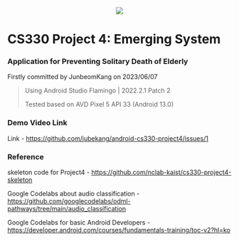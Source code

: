 <p align="center">
  <img src="https://github.com/jubekang/android-cs330-project4/assets/105722279/bba22dec-a1f3-4cfa-82ef-a318b8a86d05">
</p>

# CS330 Project 4: Emerging System

### Application for Preventing Solitary Death of Elderly
Firstly committed by JunbeomKang on 2023/06/07
> Using Android Studio Flamingo | 2022.2.1 Patch 2
>
> Tested based on AVD Pixel 5 API 33 (Android 13.0)

### Demo Video Link
Link -
<https://github.com/jubekang/android-cs330-project4/issues/1>

### Reference
skeleton code for Project4 -
<https://github.com/nclab-kaist/cs330-project4-skeleton>

Google Codelabs about audio classification -
<https://github.com/googlecodelabs/odml-pathways/tree/main/audio_classification>

Google Codelabs for basic Android Developers - 
<https://developer.android.com/courses/fundamentals-training/toc-v2?hl=ko>
